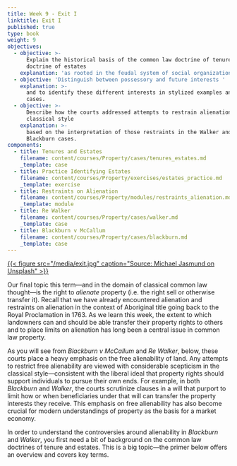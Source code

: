 ```yaml
---
title: Week 9 - Exit I
linktitle: Exit I
published: true
type: book
weight: 9
objectives:
  - objective: >-
      Explain the historical basis of the common law doctrine of tenure and the
      doctrine of estates
    explanation: 'as rooted in the feudal system of social organization. '
  - objective: 'Distinguish between possessory and future interests '
    explanation: >-
      and to identify these different interests in stylized examples and in the
      cases.
  - objective: >-
      Describe how the courts addressed attempts to restrain alienation in the
      classical style
    explanation: >-
      based on the interpretation of those restraints in the Walker and
      Blackburn cases.
components:
  - title: Tenures and Estates
    filename: content/courses/Property/cases/tenures_estates.md
    _template: case
  - title: Practice Identifying Estates
    filename: content/courses/Property/exercises/estates_practice.md
    _template: exercise
  - title: Restraints on Alienation
    filename: content/courses/Property/modules/restraints_alienation.md
    _template: module
  - title: Re Walker
    filename: content/courses/Property/cases/walker.md
    _template: case
  - title: Blackburn v McCallum
    filename: content/courses/Property/cases/blackburn.md
    _template: case
---
```


[{{< figure src="/media/exit.jpg" caption="Source: Michael Jasmund  on Unsplash" >}}](https://unsplash.com/photos/t-WxNy6CMyU) 

Our final topic this term—and in the domain of classical common law thought—is the right to *alienate* property (i.e. the right sell or otherwise transfer it). Recall that we have already encountered alienation and restraints on alienation in the context of Aboriginal title going back to the Royal Proclamation in 1763. As we learn this week, the extent to which landowners can and should be able transfer their property rights to others and to place limits on alienation has long been a central issue in common law property.

As you will see from *Blackburn v McCallum* and *Re Walker*, below, these courts place a heavy emphasis on the free alienability of land. Any attempts to restrict free alienability are viewed with considerable scepticism in the classical style—consistent with the liberal ideal that property rights should support individuals to pursue their own ends. For example, in both *Blackburn* and *Walker*, the courts scrutinize clauses in a will that purport to limit how or when beneficiaries under that will can transfer the property interests they receive. This emphasis on free alienability has also become crucial for modern understandings of property as the basis for a market economy. 

In order to understand the controversies around alienability in *Blackburn* and *Walker*, you first need a bit of background on the common law doctrines of tenure and estates. This is a big topic—the primer below offers an overview and covers key terms.
